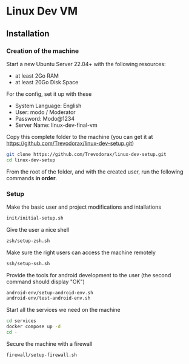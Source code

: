 # Linux Dev VM

## Installation

### Creation of the machine

Start a new Ubuntu Server 22.04+ with the following resources:
- at least 2Go RAM
- at least 20Go Disk Space

For the config, set it up with these
- System Language: English
- User: modo / Moderator
- Password: Modo@1234
- Server Name: linux-dev-final-vm

Copy this complete folder to the machine (you can get it at https://github.com/Trevodorax/linux-dev-setup.git)

```sh
git clone https://github.com/Trevodorax/linux-dev-setup.git
cd linux-dev-setup
```

From the root of the folder, and with the created user, run the following commands **in order**.

### Setup

Make the basic user and project modifications and intallations
```sh
init/initial-setup.sh
```

Give the user a nice shell
```sh
zsh/setup-zsh.sh
```

Make sure the right users can access the machine remotely
```sh
ssh/setup-ssh.sh
```

Provide the tools for android development to the user (the second command should display "OK")
```sh
android-env/setup-android-env.sh
android-env/test-android-env.sh
```

Start all the services we need on the machine

```sh
cd services
docker compose up -d
cd -
```

Secure the machine with a firewall

```sh
firewall/setup-firewall.sh
```
